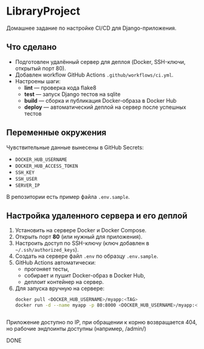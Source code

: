 # LibraryProject

Домашнее задание по настройке CI/CD для Django-приложения.

## Что сделано
- Подготовлен удалённый сервер для деплоя (Docker, SSH-ключи, открытый порт 80).
- Добавлен workflow GitHub Actions `.github/workflows/ci.yml`.
- Настроены шаги:
  - **lint** — проверка кода flake8  
  - **test** — запуск Django тестов на sqlite  
  - **build** — сборка и публикация Docker-образа в Docker Hub  
  - **deploy** — автоматический деплой на сервер после успешных тестов  

## Переменные окружения
Чувствительные данные вынесены в GitHub Secrets:
- `DOCKER_HUB_USERNAME`  
- `DOCKER_HUB_ACCESS_TOKEN`  
- `SSH_KEY`  
- `SSH_USER`  
- `SERVER_IP`

В репозитории есть пример файла `.env.sample`.

## Настройка удаленного сервера и его деплой

1. Установить на сервере Docker и Docker Compose.
2. Открыть порт **80** (или нужный для приложения).
3. Настроить доступ по SSH-ключу (ключ добавлен в `~/.ssh/authorized_keys`).
4. Создать на сервере файл `.env` по образцу `.env.sample`.
5. GitHub Actions автоматически:
   - прогоняет тесты,
   - собирает и пушит Docker-образ в Docker Hub,
   - деплоит контейнер на сервер.
6. Для запуска вручную на сервере:
   ```bash
   docker pull <DOCKER_HUB_USERNAME>/myapp:<TAG>
   docker run -d --name myapp -p 80:8000 <DOCKER_HUB_USERNAME>/myapp:<TAG>
   


Приложение доступно по IP, при обращении к корню возвращается 404, но рабочие эндпоинты доступны (например, /admin/)


DONE